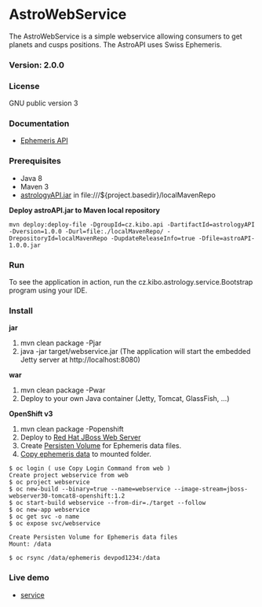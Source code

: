 # AstroWebService
The AstroWebService is a simple webservice allowing consumers to get planets and cusps positions. The AstroAPI uses Swiss Ephemeris.

### Version: 2.0.0

### License
GNU public version 3

### Documentation
- [Ephemeris API](http://docs.astrologyapi.apiary.io)

### Prerequisites
- Java 8
- Maven 3	
- [astrologyAPI.jar](https://github.com/Kibo/AstroAPI) in file:///${project.basedir}/localMavenRepo

**Deploy astroAPI.jar to Maven local repository**
``` 
mvn deploy:deploy-file -DgroupId=cz.kibo.api -DartifactId=astrologyAPI -Dversion=1.0.0 -Durl=file:./localMavenRepo/ -DrepositoryId=localMavenRepo -DupdateReleaseInfo=true -Dfile=astroAPI-1.0.0.jar
```

### Run
To see the application in action, run the cz.kibo.astrology.service.Bootstrap program using your IDE.

### Install
**jar**
1. mvn clean package -Pjar
2. java -jar target/webservice.jar
(The application will start the embedded Jetty server at http://localhost:8080)

**war**
1. mvn clean package -Pwar
2. Deploy to your own Java container (Jetty, Tomcat, GlassFish, ...)

**OpenShift v3**
1. mvn clean package -Popenshift
2. Deploy to [Red Hat JBoss Web Server](https://access.redhat.com/documentation/en-us/red_hat_jboss_middleware_for_openshift/3/html-single/red_hat_jboss_web_server_for_openshift/)
3. Create [Persisten Volume](https://docs.openshift.com/enterprise/3.0/dev_guide/persistent_volumes.html) for Ephemeris data files.
4. [Copy ephemeris data](https://docs.openshift.com/enterprise/3.1/dev_guide/copy_files_to_container.html) to mounted folder.

``` 
$ oc login ( use Copy Login Command from web )
Create project webservice from web
$ oc project webservice
$ oc new-build --binary=true --name=webservice --image-stream=jboss-webserver30-tomcat8-openshift:1.2
$ oc start-build webservice --from-dir=./target --follow
$ oc new-app webservice
$ oc get svc -o name
$ oc expose svc/webservice
```
```
Create Persisten Volume for Ephemeris data files
Mount: /data

$ oc rsync /data/ephemeris devpod1234:/data
```

### Live demo
- [service](http://webservice-webservice.7e14.starter-us-west-2.openshiftapps.com)
